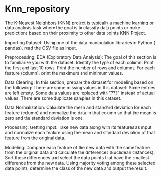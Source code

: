 # Knn_repository
The K-Nearest Neighbors (KNN) project is typically a machine learning or data analysis task where the goal is to classify data points or make predictions based on their proximity to other data points
KNN Project.

Importing Dataset:
Using one of the data manipulation libraries in Python ( pandas), read the CSV file as input.

Preprocessing:
EDA (Exploratory Data Analysis):
The goal of this section is to familiarize you with the dataset.
Identify the type of each column.
Print the first and last 10 rows.
Print the number of rows and columns.
For each feature (column), print the maximum and minimum values.

Data Cleaning:
In this section, prepare the dataset for modeling based on the following:
There are some missing values in this dataset:
Some entries are left empty.
Some data values are replaced with "???" instead of actual values.
There are some duplicate samples in this dataset.

Data Normalization:
Calculate the mean and standard deviation for each feature (column) and normalize the data in that column so that the mean is zero and the standard deviation is one.

Processing:
Getting Input:
Take new data along with its features as input and normalize each feature using the mean and standard deviation of that feature from the original data.

Modeling:
Compare each feature of the new data with the same feature from the original data and calculate the differences (Euclidean distances). Sort these differences and select the data points that have the smallest difference from the new data. Using majority voting among these selected data points, determine the class of the new data and output the result.
